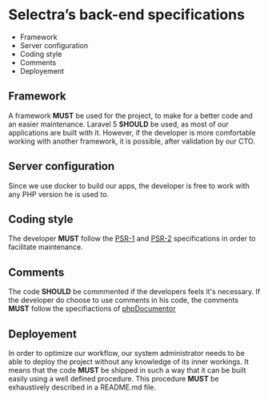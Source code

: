 # Selectra’s back-end specifications

* Framework
* Server configuration
* Coding style
* Comments
* Deployement



## Framework

A framework **MUST** be used for the project, to make for a better code and an easier maintenance. Laravel 5 **SHOULD** be used, as most of our applications are built with it. However, if
the developer is more comfortable working with another framework, it is possible, after validation by our CTO.

## Server configuration

Since we use docker to build our apps, the developer is free to work with any PHP version he is used to.
## Coding style

The developer **MUST** follow the [PSR-1](http://www.php-fig.org/psr/psr-1/) and [PSR-2](http://www.php-fig.org/psr/psr-2/) specifications in order to facilitate maintenance.

## Comments

The code **SHOULD** be commmented if the developers feels it's necessary. If the developer do choose to use comments in his code, the comments **MUST** follow the specifiactions
of [phpDocumentor](https://www.phpdoc.org/docs/latest/index.html)

## Deployement

  In order to optimize our workflow, our system administrator needs to be able to deploy the project without any knowledge of its inner workings. It means that the code **MUST** be shipped in such a way that it can be built easily using a well defined procedure. This procedure **MUST** be exhaustively described in a README.md file.
